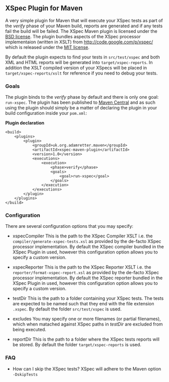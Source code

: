 ## XSpec Plugin for Maven

A very simple plugin for Maven that will execute your XSpec tests as part of the *verify* phase of your Maven build, reports are generated and if any tests fail the build will be failed.
The XSpec Maven plugin is licensed under the [BSD license](http://opensource.org/licenses/BSD-3-Clause). The plugin bundles aspects of the XSpec processor implementaion (written in XSLT) from http://code.google.com/p/xspec/ which is released under the [MIT license](http://opensource.org/licenses/MIT). 

By default the plugin expects to find your tests in `src/test/xspec` and both XML and HTML reports will be generated into `target/xspec-reports`. In addition the XSLT compiled version of your XSpecs will be placed in `target/xspec-reports/xslt` for reference if you need to debug your tests.


### Goals

The plugin binds to the *verify* phase by default and there is only one goal: `run-xspec`.
The plugin has been published to [Maven Central](http://search.maven.org/#search%7Cgav%7C1%7Cg%3A%22uk.org.adamretter.maven%22%20AND%20a%3A%22xspec-maven-plugin%22) and as such using the plugin should simply be a matter of declaring the plugin in your build configuration inside your `pom.xml`:

__Plugin declaration__

	<build>
		<plugins>
			<plugin>
				<groupId>uk.org.adamretter.maven</groupId>
				<artifactId>xspec-maven-plugin</artifactId>
				<version>1.0</version>
				<executions>
					<execution>
						<phase>verify</phase>
						<goals>
							<goal>run-xspec</goal>
						</goals>
					</execution>
				</executions>
			</plugin>
		</plugins>
	</build>


### Configuration

There are several configuration options that you may specify:

* xspecCompiler
This is the path to the XSpec Compiler XSLT i.e. the `compiler/generate-xspec-tests.xsl` as provided by the de-facto XSpec processor implementation.
By default the XSpec compiler bundled in the XSpec Plugin in used, however this configuration option allows you to specify a custom version.

* xspecReporter
This is the path to the XSpec Reporter XSLT i.e. the `reporter/format-xspec-report.xsl` as provided by the de-facto XSpec processor implementation.
By default the XSpec reporter bundled in the XSpec Plugin in used, however this configuration option allows you to specify a custom version.

* testDir
This is the path to a folder containing your XSpec tests. The tests are expected to be named such that they end with the file extension `.xspec`.
By default the folder `src/test/xspec` is used.

* excludes
You may specify one or more filenames (or partial filenames), which when matached against XSpec paths in *testDir* are excluded from being executed.

* reportDir
This is the path to a folder where the XSpec tests reports will be stored.
By default the folder `target/xspec-reports` is used.


### FAQ

* How can I skip the XSpec tests?
XSpec will adhere to the Maven option `-DskipTests`
